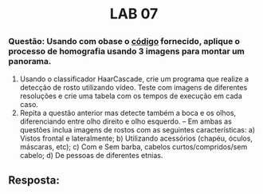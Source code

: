 <h1>
    <p align="center">
        LAB 07
    </p>
</h1>

### Questão: Usando com obase o [código](./homography_Or.py) fornecido, aplique o processo de homografia usando 3 imagens para montar um panorama.
1) Usando o classificador HaarCascade, crie um programa que realize a detecção de rosto
utilizando vídeo. Teste com imagens de diferentes resoluções e crie uma tabela com os
tempos de execução em cada caso.
2) Repita a questão anterior mas detecte também a boca e os olhos, diferenciando entre
olho direito e olho esquerdo.
– Em ambas as questões inclua imagens de rostos com as seguintes características:
a) Vistos frontal e lateralmente;
b) Utilizando acessórios (chapéu, óculos, máscaras, etc);
c) Com e Sem barba, cabelos curtos/compridos/sem cabelo;
d) De pessoas de diferentes etnias.


## Resposta: